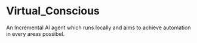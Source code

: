 # Virtual_Conscious
An Incremental AI agent which runs locally and aims to achieve automation in every areas possibel.
